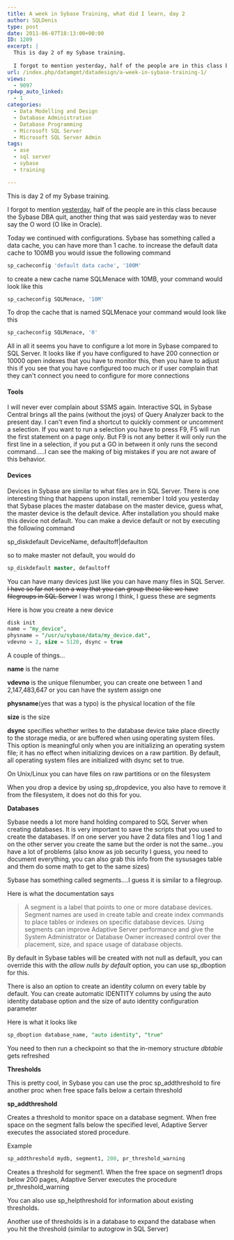 ```yaml
---
title: A week in Sybase Training, what did I learn, day 2
author: SQLDenis
type: post
date: 2011-06-07T18:13:00+00:00
ID: 1209
excerpt: |
  This is day 2 of my Sybase training.
  
  I forgot to mention yesterday, half of the people are in this class because the Sybase DBA quit and never say the O word (O like in Oracle)
url: /index.php/datamgmt/datadesign/a-week-in-sybase-training-1/
views:
  - 9097
rp4wp_auto_linked:
  - 1
categories:
  - Data Modelling and Design
  - Database Administration
  - Database Programming
  - Microsoft SQL Server
  - Microsoft SQL Server Admin
tags:
  - ase
  - sql server
  - sybase
  - training

---
```

This is day 2 of my Sybase training.

I forgot to mention [yesterday][1], half of the people are in this class because the Sybase DBA quit, another thing that was said yesterday was to never say the O word (O like in Oracle).

Today we continued with configurations. Sybase has something called a data cache, you can have more than 1 cache. to increase the default data cache to 100MB you would issue the following command

```sql
sp_cacheconfig 'default data cache', '100M'
```

to create a new cache name SQLMenace with 10MB, your command would look like this

```sql
sp_cacheconfig SQLMenace, '10M'
```

To drop the cache that is named SQLMenace your command would look like this

```sql
sp_cacheconfig SQLMenace, '0'
```

All in all it seems you have to configure a lot more in Sybase compared to SQL Server. It looks like if you have configured to have 200 connection or 10000 open indexes that you have to monitor this, then you have to adjust this if you see that you have configured too much or if user complain that they can't connect you need to configure for more connections

#### Tools

I will never ever complain about SSMS again. Interactive SQL in Sybase Central brings all the pains (without the joys) of Query Analyzer back to the present day. I can't even find a shortcut to quickly comment or uncomment a selection. If you want to run a selection you have to press F9, F5 will run the first statement on a page only. But F9 is not any better it will only run the first line in a selection, if you put a GO in between it only runs the second command.....I can see the making of big mistakes if you are not aware of this behavior.

#### Devices

Devices in Sybase are similar to what files are in SQL Server. There is one interesting thing that happens upon install, remember I told you yesterday that Sybase places the master database on the master device, guess what, the master device is the default device. After installation you should make this device not default. You can make a device default or not by executing the following command

sp_diskdefault DeviceName, defaultoff|defaulton

so to make master not default, you would do

```sql
sp_diskdefault master, defaultoff
```

You can have many devices just like you can have many files in SQL Server. <del>I have so far not seen a way that you can group these like we have filegroups in SQL Server</del> I was wrong I think, I guess these are segments

Here is how you create a new device

```sql
disk init 
name = "my_device", 
physname = "/usr/u/sybase/data/my_device.dat", 
vdevno = 2, size = 5120, dsync = true
```

A couple of things...
  
**name** is the name
  
**vdevno** is the unique filenumber, you can create one between 1 and 2,147,483,647 or you can have the system assign one
  
**physname**(yes that was a typo) is the physical location of the file
  
**size** is the size
  
**dsync** specifies whether writes to the database device take place directly to the storage media, or are buffered when using operating system files. This option is meaningful only when you are initializing an operating system file; it has no effect when initializing devices on a raw partition. By default, all operating system files are initialized with dsync set to true.

On Unix/Linux you can have files on raw partitions or on the filesystem

When you drop a device by using sp_dropdevice, you also have to remove it from the filesystem, it does not do this for you.

**Databases**
  
Sybase needs a lot more hand holding compared to SQL Server when creating databases. It is very important to save the scripts that you used to create the databases. If on one server you have 2 data files and 1 log 1 and on the other server you create the same but the order is not the same...you have a lot of problems (also know as job security I guess, you need to document everything, you can also grab this info from the sysusages table and them do some math to get to the same sizes)

Sybase has something called segments....I guess it is similar to a filegroup.
  
Here is what the documentation says

> A segment is a label that points to one or more database devices. Segment names are used in create table and create index commands to place tables or indexes on specific database devices. Using segments can improve Adaptive Server performance and give the System Administrator or Database Owner increased control over the placement, size, and space usage of database objects.

By default in Sybase tables will be created with not null as default, you can override this with the _allow nulls by default_ option, you can use sp_dboption for this.
  
There is also an option to create an identity column on every table by default. You can create automatic IDENTITY columns by using the auto identity database option and the size of auto identity configuration parameter

Here is what it looks like

```sql
sp_dboption database_name, "auto identity", "true" 
```

You need to then run a checkpoint so that the in-memory structure _dbtable_ gets refreshed

**Thresholds**
  
This is pretty cool, in Sybase you can use the proc sp_addthreshold to fire another proc when free space falls below a certain threshold

**sp_addthreshold**
  
Creates a threshold to monitor space on a database segment. When free space on the segment falls below the specified level, Adaptive Server executes the associated stored procedure.

Example

```sql
sp_addthreshold mydb, segment1, 200, pr_threshold_warning
```

Creates a threshold for segment1. When the free space on segment1 drops below 200 pages, Adaptive Server executes the procedure pr\_threshold\_warning

You can also use sp_helpthreshold for information about existing thresholds.

Another use of thresholds is in a database to expand the database when you hit the threshold (similar to autogrow in SQL Server)

 [1]: /index.php/DataMgmt/DBAdmin/a-week-in-sybase-training
